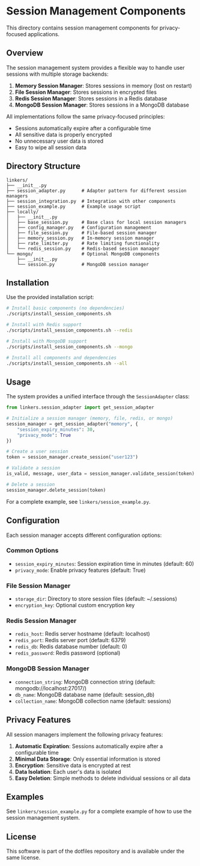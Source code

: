# Session Management Components

This directory contains session management components for privacy-focused applications.

## Overview

The session management system provides a flexible way to handle user sessions with
multiple storage backends:

1. **Memory Session Manager**: Stores sessions in memory (lost on restart)
2. **File Session Manager**: Stores sessions in encrypted files
3. **Redis Session Manager**: Stores sessions in a Redis database
4. **MongoDB Session Manager**: Stores sessions in a MongoDB database

All implementations follow the same privacy-focused principles:

- Sessions automatically expire after a configurable time
- All sensitive data is properly encrypted
- No unnecessary user data is stored
- Easy to wipe all session data

## Directory Structure

```text
linkers/
├── __init__.py
├── session_adapter.py      # Adapter pattern for different session managers
├── session_integration.py  # Integration with other components
├── session_example.py      # Example usage script
├── locally/
│   ├── __init__.py
│   ├── base_session.py     # Base class for local session managers
│   ├── config_manager.py   # Configuration management
│   ├── file_session.py     # File-based session manager
│   ├── memory_session.py   # In-memory session manager
│   ├── rate_limiter.py     # Rate limiting functionality
│   └── redis_session.py    # Redis-based session manager
└── mongo/                  # Optional MongoDB components
    ├── __init__.py
    └── session.py          # MongoDB session manager
```

## Installation

Use the provided installation script:

```bash
# Install basic components (no dependencies)
./scripts/install_session_components.sh

# Install with Redis support
./scripts/install_session_components.sh --redis

# Install with MongoDB support
./scripts/install_session_components.sh --mongo

# Install all components and dependencies
./scripts/install_session_components.sh --all
```

## Usage

The system provides a unified interface through the `SessionAdapter` class:

```python
from linkers.session_adapter import get_session_adapter

# Initialize a session manager (memory, file, redis, or mongo)
session_manager = get_session_adapter("memory", {
    "session_expiry_minutes": 30,
    "privacy_mode": True
})

# Create a user session
token = session_manager.create_session("user123")

# Validate a session
is_valid, message, user_data = session_manager.validate_session(token)

# Delete a session
session_manager.delete_session(token)
```

For a complete example, see `linkers/session_example.py`.

## Configuration

Each session manager accepts different configuration options:

### Common Options

- `session_expiry_minutes`: Session expiration time in minutes (default: 60)
- `privacy_mode`: Enable privacy features (default: True)

### File Session Manager

- `storage_dir`: Directory to store session files (default: ~/.sessions)
- `encryption_key`: Optional custom encryption key

### Redis Session Manager

- `redis_host`: Redis server hostname (default: localhost)
- `redis_port`: Redis server port (default: 6379)
- `redis_db`: Redis database number (default: 0)
- `redis_password`: Redis password (optional)

### MongoDB Session Manager

- `connection_string`: MongoDB connection string (default: mongodb://localhost:27017/)
- `db_name`: MongoDB database name (default: session_db)
- `collection_name`: MongoDB collection name (default: sessions)

## Privacy Features

All session managers implement the following privacy features:

1. **Automatic Expiration**: Sessions automatically expire after a configurable time
2. **Minimal Data Storage**: Only essential information is stored
3. **Encryption**: Sensitive data is encrypted at rest
4. **Data Isolation**: Each user's data is isolated
5. **Easy Deletion**: Simple methods to delete individual sessions or all data

## Examples

See `linkers/session_example.py` for a complete example of how to use the session management system.

## License

This software is part of the dotfiles repository and is available under the same license.
